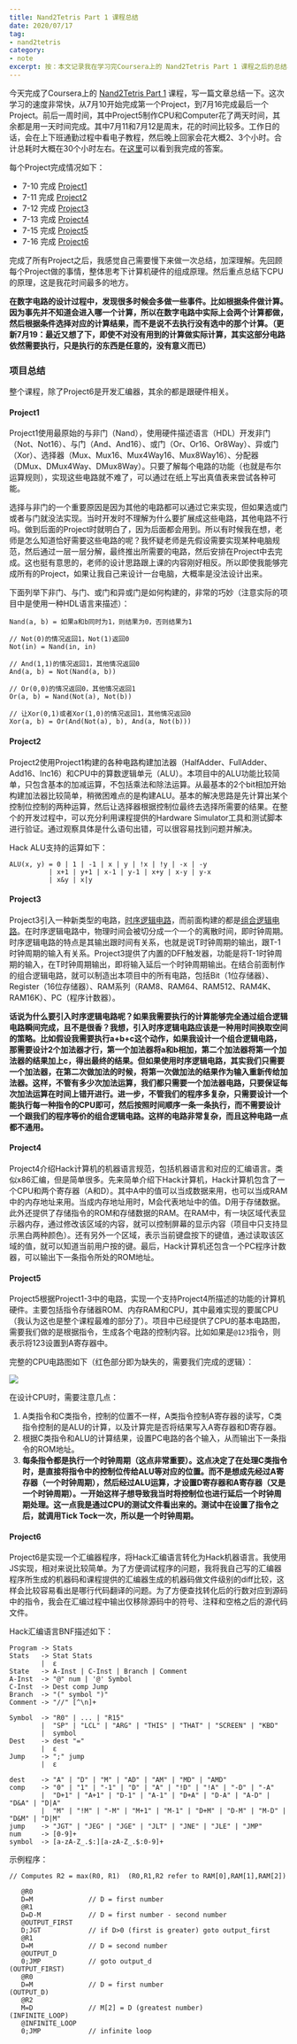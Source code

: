 ```yaml
---
title: Nand2Tetris Part 1 课程总结
date: 2020/07/17
tag:
- nand2tetris
category:
- note
excerpt: 按：本文记录我在学习完Coursera上的 Nand2Tetris Part 1 课程之后的总结与思考。
---
```


今天完成了Coursera上的 [Nand2Tetris Part 1](https://www.coursera.org/learn/build-a-computer) 课程，写一篇文章总结一下。这次学习的速度非常快，从7月10开始完成第一个Project，到7月16完成最后一个Project。前后一周时间，其中Project5制作CPU和Computer花了两天时间，其余都是用一天时间完成。其中7月11和7月12是周末，花的时间比较多。工作日的话，会在上下班通勤过程中看电子教程，然后晚上回家会花大概2、3个小时。合计总耗时大概在30个小时左右。在[这里](https://github.com/lhtin/nand-2-tetris-labs)可以看到我完成的答案。

每个Project完成情况如下：

- 7-10 完成 [Project1](https://www.nand2tetris.org/project01)
- 7-11 完成 [Project2](https://www.nand2tetris.org/project02)
- 7-12 完成 [Project3](https://www.nand2tetris.org/project03)
- 7-13 完成 [Project4](https://www.nand2tetris.org/project04)
- 7-15 完成 [Project5](https://www.nand2tetris.org/project05)
- 7-16 完成 [Project6](https://www.nand2tetris.org/project06)

完成了所有Project之后，我感觉自己需要慢下来做一次总结，加深理解。先回顾每个Project做的事情，整体思考下计算机硬件的组成原理。然后重点总结下CPU的原理，这是我花时间最多的地方。

**在数字电路的设计过程中，发现很多时候会多做一些事件。比如根据条件做计算。因为事先并不知道会进入哪一个计算，所以在数字电路中实际上会两个计算都做，然后根据条件选择对应的计算结果，而不是说不去执行没有选中的那个计算。（更新7月19：最近又想了下，即使不对没有用到的计算做实际计算，其实这部分电路依然需要执行，只是执行的东西是任意的，没有意义而已）**



### 项目总结

整个课程，除了Project6是开发汇编器，其余的都是跟硬件相关。

#### Project1

Project1使用最原始的与非门（Nand），使用硬件描述语言（HDL）开发非门（Not、Not16）、与门（And、And16）、或门（Or、Or16、Or8Way）、异或门（Xor）、选择器（Mux、Mux16、Mux4Way16、Mux8Way16）、分配器（DMux、DMux4Way、DMux8Way）。只要了解每个电路的功能（也就是布尔运算规则），实现这些电路就不难了，可以通过在纸上写出真值表来尝试各种可能。

选择与非门的一个重要原因是因为其他的电路都可以通过它来实现，但如果选或门或者与门就没法实现。当时开发时不理解为什么要扩展成这些电路，其他电路不行吗。做到后面的Project时就明白了，因为后面都会用到。所以有时候我在想，老师是怎么知道恰好需要这些电路的呢？我怀疑老师是先假设需要实现某种电脑规范，然后通过一层一层分解，最终推出所需要的电路，然后安排在Project中去完成。这也挺有意思的，老师的设计思路跟上课的内容刚好相反。所以即使我能够完成所有的Project，如果让我自己来设计一台电脑，大概率是没法设计出来。

下面列举下非门、与门、或门和异或门是如何构建的，非常的巧妙（注意实际的项目中是使用一种HDL语言来描述）：

```
Nand(a, b) = 如果a和b同时为1，则结果为0，否则结果为1

// Not(0)的情况返回1，Not(1)返回0
Not(in) = Nand(in, in)

// And(1,1)的情况返回1，其他情况返回0
And(a, b) = Not(Nand(a, b))

// Or(0,0)的情况返回0，其他情况返回1
Or(a, b) = Nand(Not(a), Not(b))

// 让Xor(0,1)或者Xor(1,0)的情况返回1，其他情况返回0
Xor(a, b) = Or(And(Not(a), b), And(a, Not(b)))
```

#### Project2

Project2使用Project1构建的各种电路构建加法器（HalfAdder、FullAdder、Add16、Inc16）和CPU中的算数逻辑单元（ALU）。本项目中的ALU功能比较简单，只包含基本的加减运算，不包括乘法和除法运算。从最基本的2个bit相加开始构建加法器比较简单，稍微困难点的是构建ALU。基本的解决思路是先计算出某个控制位控制的两种运算，然后让选择器根据控制位最终去选择所需要的结果。在整个的开发过程中，可以充分利用课程提供的Hardware Simulator工具和测试脚本进行验证。通过观察具体是什么语句出错，可以很容易找到问题并解决。

Hack ALU支持的运算如下：

```
ALU(x, y) = 0 | 1 | -1 | x | y | !x | !y | -x | -y
          | x+1 | y+1 | x-1 | y-1 | x+y | x-y | y-x
          | x&y | x|y
```

#### Project3

Project3引入一种新类型的电路，[时序逻辑电路](https://en.wikipedia.org/wiki/Sequential_logic)，而前面构建的都是[组合逻辑电路](https://en.wikipedia.org/wiki/Combinational_logic)。在时序逻辑电路中，物理时间会被切分成一个一个的离散时间，即时钟周期。时序逻辑电路的特点是其输出跟时间有关系，也就是说T时钟周期的输出，跟T-1时钟周期的输入有关系。Project3提供了内置的DFF触发器，功能是将T-1时钟周期的输入，在T时钟周期输出，即将输入延后一个时钟周期输出。在结合前面制作的组合逻辑电路，就可以制造出本项目中的所有电路，包括Bit（1位存储器）、Register（16位存储器）、RAM系列（RAM8、RAM64、RAM512、RAM4K、RAM16K）、PC（程序计数器）。

**话说为什么要引入时序逻辑电路呢？如果我需要执行的计算能够完全通过组合逻辑电路瞬间完成，且不是很香？我想，引入时序逻辑电路应该是一种用时间换取空间的策略。比如假设我需要执行a+b+c这个动作，如果我设计一个组合逻辑电路，那需要设计2个加法器才行，第一个加法器将a和b相加，第二个加法器将第一个加法器的结果加上c，得出最终的结果。但如果使用时序逻辑电路，其实我们只需要一个加法器，在第二次做加法的时候，将第一次做加法的结果作为输入重新传给加法器。这样，不管有多少次加法运算，我们都只需要一个加法器电路，只要保证每次加法运算在时间上错开进行。进一步，不管我们的程序多复杂，只需要设计一个能执行每一种指令的CPU即可，然后按照时间顺序一条一条执行，而不需要设计一个跟我们的程序等价的组合逻辑电路。这样的电路非常复杂，而且这种电路一点都不通用。**

#### Project4

Project4介绍Hack计算机的机器语言规范，包括机器语言和对应的汇编语言。类似x86汇编，但是简单很多。先来简单介绍下Hack计算机，Hack计算机包含了一个CPU和两个寄存器（A和D）。其中A中的值可以当成数据来用，也可以当成RAM中的内存地址来用。当成内存地址用时，M会代表地址中的值。D用于存储数据。此外还提供了存储指令的ROM和存储数据的RAM。在RAM中，有一块区域代表显示器内存，通过修改该区域的内容，就可以控制屏幕的显示内容（项目中只支持显示黑白两种颜色）。还有另外一个区域，表示当前键盘按下的键值，通过读取该区域的值，就可以知道当前用户按的键。最后，Hack计算机还包含一个PC程序计数器，可以输出下一条指令所处的ROM地址。

#### Project5

Project5根据Project1-3中的电路，实现一个支持Project4所描述的功能的计算机硬件。主要包括指令存储器ROM、内存RAM和CPU，其中最难实现的要属CPU（我认为这也是整个课程最难的部分了）。项目中已经提供了CPU的基本电路图，需要我们做的是根据指令，生成各个电路的控制内容。比如如果是`@123`指令，则表示将123设置到A寄存器中。

完整的CPU电路图如下（红色部分即为缺失的，需要我们完成的逻辑）：

![](/images/nand2tetris-1/CPU.png)

在设计CPU时，需要注意几点：

1. A类指令和C类指令，控制的位置不一样，A类指令控制A寄存器的读写，C类指令控制的是ALU的计算，以及计算完是否将结果写入A寄存器和D寄存器。
2. 根据C类指令和ALU的计算结果，设置PC电路的各个输入，从而输出下一条指令的ROM地址。
3. **每条指令都是执行一个时钟周期（这点非常重要）。这点决定了在处理C类指令时，是直接将指令中的控制位传给ALU等对应的位置。而不是想成先经过A寄存器（一个时钟周期），然后经过ALU运算，才设置D寄存器和A寄存器（又是一个时钟周期）。一开始这样子想导致我当时将控制位也进行延后一个时钟周期处理。这一点我是通过CPU的测试文件看出来的。测试中在设置了指令之后，就调用Tick Tock一次，所以是一个时钟周期。**

#### Project6

Project6是实现一个汇编器程序，将Hack汇编语言转化为Hack机器语言。我使用JS实现，相对来说比较简单。为了方便调试程序的问题，我将我自己写的汇编器程序所生成的机器码和课程提供的汇编器生成的机器码做文件级别的diff比较，这样会比较容易看出是哪行代码翻译的问题。为了方便查找转化后的行数对应到源码中的指令，我会在汇编过程中输出仅移除源码中的符号、注释和空格之后的源代码文件。

Hack汇编语言BNF描述如下：

```
Program -> Stats
Stats   -> Stat Stats
        |  ε
State 	-> A-Inst | C-Inst | Branch | Comment
A-Inst 	-> "@" num | '@' Symbol
C-Inst 	-> Dest comp Jump
Branch  -> "(" symbol ")"
Comment -> "//" [^\n]+

Symbol  -> "R0" | ... | "R15" 
        |  "SP" | "LCL" | "ARG" | "THIS" | "THAT" | "SCREEN" | "KBD" 
        |  symbol
Dest    -> dest "="
        |  ε
Jump    -> ";" jump
        |  ε

dest    -> "A" | "D" | "M" | "AD" | "AM" | "MD" | "AMD"
comp    -> "0" | "1" | "-1" | "D" | "A" | "!D" | "!A" | "-D" | "-A"
        |  "D+1" | "A+1" | "D-1" | "A-1" | "D+A" | "D-A" | "A-D" | "D&A" | "D|A" 
        |  "M" | "!M" | "-M" | "M+1" | "M-1" | "D+M" | "D-M" | "M-D" | "D&M" | "D|M"
jump    -> "JGT" | "JEG" | "JGE" | "JLT" | "JNE" | "JLE" | "JMP"
num     -> [0-9]+
symbol  -> [a-zA-Z_.$:][a-zA-Z_.$:0-9]+
```

示例程序：

```
// Computes R2 = max(R0, R1)  (R0,R1,R2 refer to RAM[0],RAM[1],RAM[2])

   @R0
   D=M              // D = first number
   @R1
   D=D-M            // D = first number - second number
   @OUTPUT_FIRST
   D;JGT            // if D>0 (first is greater) goto output_first
   @R1
   D=M              // D = second number
   @OUTPUT_D
   0;JMP            // goto output_d
(OUTPUT_FIRST)
   @R0             
   D=M              // D = first number
(OUTPUT_D)
   @R2
   M=D              // M[2] = D (greatest number)
(INFINITE_LOOP)
   @INFINITE_LOOP
   0;JMP            // infinite loop
```

